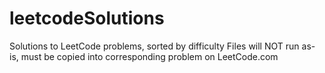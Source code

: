 # leetcodeSolutions
Solutions to LeetCode problems, sorted by difficulty
Files will NOT run as-is, must be copied into corresponding problem on LeetCode.com

